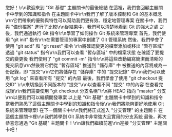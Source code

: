 您好！\r\n歡迎來到 "Git 基礎" 主題關卡的最後總結
在這裡，我們會回顧主題關卡中學到的知識和指令
在主題關卡中\r\n我們了解了版本控制和 Git 的基本概念\r\n它們帶來的優勢與特性可以幫助我們更有效、穩定地管理專案
在關卡中，我們與 "備份檔案" 進行了比較\r\n從結果中，我們可以清楚地看到 Git 的強大之處
之後，我們通過執行 Git 指令\r\n學習了如何操作 Git 系統來管理專案
首先，我們使用 "git init" 指令\r\n在需要管理的專案中創建了 Git 管理系統
然後，我們學會了使用 "git add" 和 "git reset" 指令 \r\n將確認變更的檔案添加或移出 "暫存區域"
透過 "git status" 指令\r\n我們可以查看 "暫存區域" 中的檔案狀態
在確認了要提交的變更後
我們使用了 "git commit -m" 指令\r\n將這些改動編寫簡潔而清晰的提交訊息\r\n然後將它們從 "暫存區域" 推送到 "儲存庫" 中
被推送的內容將成為一份記錄，即 "提交"\r\n它們將儲存在 "儲存庫" 中的 "提交記錄" 中\r\n我們可以使用 "git log" 來查看所有 "提交" 的內容
最後，我們學會了使用 "git checkout 提交ID" \r\n來切換到不同版本的 "提交"\r\n以查看不同 "提交" 中的內容
在查看完成後\r\n我們需要使用 "git checkout 分支名稱"\r\n將 HEAD 指向 "master" 分支\r\n以便我們可以繼續開發專案
以上是 "Git 基礎" 主題關卡中學到的知識和指令
當我們熟悉了這個主題關卡中學到的知識和指令後\r\n我們將能夠更好地使用 Git 系統來管理專案!
在下一個關卡中\r\n我們將正式進入 "分支管理" 的主題關卡
在這個主題關卡裡\r\n我們將學到 Git 系統中非常強大且實用的分支系統
最後，再次恭喜您通過 "Git 基礎" 主題關卡！\r\n讓我們繼續前進\r\n迎接 "分支管理" 主題關卡吧！